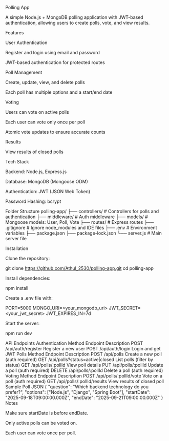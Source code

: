 Polling App

A simple Node.js + MongoDB polling application with JWT-based authentication, allowing users to create polls, vote, and view results.

Features

User Authentication

Register and login using email and password

JWT-based authentication for protected routes

Poll Management

Create, update, view, and delete polls

Each poll has multiple options and a start/end date

Voting

Users can vote on active polls

Each user can vote only once per poll

Atomic vote updates to ensure accurate counts

Results

View results of closed polls

Tech Stack

Backend: Node.js, Express.js

Database: MongoDB (Mongoose ODM)

Authentication: JWT (JSON Web Token)

Password Hashing: bcrypt

Folder Structure
polling-app/
├── controllers/       # Controllers for polls and authentication
├── middleware/        # Auth middleware
├── models/            # Mongoose models: User, Poll, Vote
├── routes/            # Express routes
├── .gitignore         # Ignore node_modules and IDE files
├── .env               # Environment variables
├── package.json
├── package-lock.json
└── server.js          # Main server file

Installation

Clone the repository:

git clone https://github.com/Athul_2530/polling-app.git
cd polling-app


Install dependencies:

npm install


Create a .env file with:

PORT=5000
MONGO_URI=<your_mongodb_uri>
JWT_SECRET=<your_jwt_secret>
JWT_EXPIRES_IN=7d


Start the server:

npm run dev

API Endpoints
Authentication
Method	Endpoint	Description
POST	/api/auth/register	Register a new user
POST	/api/auth/login	Login and get JWT
Polls
Method	Endpoint	Description
POST	/api/polls	Create a new poll (auth required)
GET	/api/polls?status=active|closed	List polls (filter by status)
GET	/api/polls/:pollId	View poll details
PUT	/api/polls/:pollId	Update a poll (auth required)
DELETE	/api/polls/:pollId	Delete a poll (auth required)
Voting
Method	Endpoint	Description
POST	/api/polls/:pollId/vote	Vote on a poll (auth required)
GET	/api/polls/:pollId/results	View results of closed poll
Sample Poll JSON
{
  "question": "Which backend technology do you prefer?",
  "options": ["Node.js", "Django", "Spring Boot"],
  "startDate": "2025-09-18T09:00:00.000Z",
  "endDate": "2025-09-21T09:00:00.000Z"
}
Notes

Make sure startDate is before endDate.

Only active polls can be voted on.

Each user can vote once per poll.
